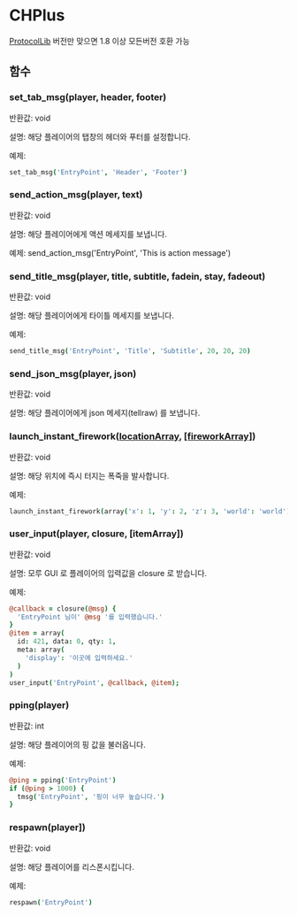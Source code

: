 # CHPlus

[ProtocolLib](https://www.spigotmc.org/resources/protocollib.1997/) 버전만 맞으면 1.8 이상 모든버전 호환 가능

## 함수

### set_tab_msg(player, header, footer)

반환값: void

설명: 해당 플레이어의 탭창의 헤더와 푸터를 설정합니다.

예제: 
```coffeescript
set_tab_msg('EntryPoint', 'Header', 'Footer')
```

### send_action_msg(player, text)

반환값: void

설명: 해당 플레이어에게 액션 메세지를 보냅니다.

예제: send_action_msg('EntryPoint', 'This is action message')

### send_title_msg(player, title, subtitle, fadein, stay, fadeout)

반환값: void

설명: 해당 플레이어에게 타이틀 메세지를 보냅니다.

예제: 
```coffeescript
send_title_msg('EntryPoint', 'Title', 'Subtitle', 20, 20, 20)
````

### send_json_msg(player, json)

반환값: void

설명: 해당 플레이어에게 json 메세지(tellraw) 를 보냅니다.

### launch_instant_firework([locationArray](http://wiki.sk89q.com/wiki/CommandHelper/Array_Formatting#Location_array), [[fireworkArray]](http://wiki.sk89q.com/wiki/CommandHelper/Staged/API/launch_firework#Description))

반환값: void

설명: 해당 위치에 즉시 터지는 폭죽을 발사합니다.

예제: 
```coffeescript
launch_instant_firework(array('x': 1, 'y': 2, 'z': 3, 'world': 'world'))
```

### user_input(player, closure, [itemArray])

반환값: void

설명: 모루 GUI 로 플레이어의 입력값을 closure 로 받습니다.

예제: 
```coffeescript
@callback = closure(@msg) {
  'EntryPoint 님이' @msg '를 입력했습니다.'
}
@item = array(
  id: 421, data: 0, qty: 1,
  meta: array(
    'display': '이곳에 입력하세요.'
  )
)
user_input('EntryPoint', @callback, @item);
```

### pping(player)

반환값: int

설명: 해당 플레이어의 핑 값을 불러옵니다.

예제:
```coffeescript
@ping = pping('EntryPoint')
if (@ping > 1000) {
  tmsg('EntryPoint', '핑이 너무 높습니다.')
}
```

### respawn(player])

반환값: void

설명: 해당 플레이어를 리스폰시킵니다.

예제:
```coffeescript
respawn('EntryPoint')
```